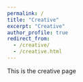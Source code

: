 ```yaml
---
permalink: /
title: "Creative"
excerpt: "Creative"
author_profile: true
redirect_from: 
  - /creative/
  - /creative.html
---
```


This is the creative page